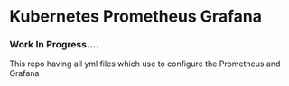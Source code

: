 # Kubernetes Prometheus Grafana

### Work In Progress....

This repo having all yml files which use to configure the Prometheus and Grafana 

